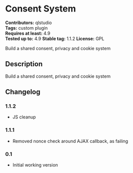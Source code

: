 # Consent System
**Contributors:** qlstudio  
**Tags:** custom plugin  
**Requires at least:** 4.9  
**Tested up to:** 4.9
**Stable tag:** 1.1.2
**License:** GPL  

Build a shared consent, privacy and cookie system

## Description 

Build a shared consent, privacy and cookie system

## Changelog 

### 1.1.2 

* JS cleanup

### 1.1.1 

* Removed nonce check around AJAX callback, as failing

### 0.1 

* Initial working version
